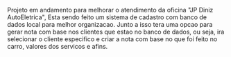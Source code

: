 Projeto em andamento para melhorar o atendimento da oficina "JP Diniz AutoEletrica", Esta sendo feito um sistema de cadastro com banco de dados local para melhor organizacao. Junto a isso tera uma opcao para gerar nota com base nos clientes que estao no banco de dados, ou seja, ira selecionar o cliente especifico e criar a nota com base no que foi feito no carro, valores dos servicos e afins.
